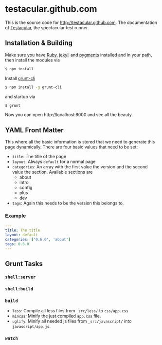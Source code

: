 # testacular.github.com

This is the source code for http://testacular.github.com. The documentation of 
[Testacular], the spectacular test runner.

## Installation & Building

Make sure you have [Ruby], [jekyll] and [pygments] installed and in
your path, then install the modules via

```bash
$ npm install
```
Install [grunt-cli]
```bash
$ npm install -g grunt-cli
```
and startup via
```bash
$ grunt
```
Now you can open http://localhost:8000 and see all the beauty.


## YAML Front Matter

This where all the basic information is stored that we need to
generate this page dynamically. There are four basic values that need
to be set:

* `title`: The title of the page
* `layout`: Always `default` for a normal page
* `categories`: An array with the first value the version and the
  second value the section. Available sections are 
    * about
    * intro
    * config
    * plus
    * dev
* `tags`: Again this needs to be the version this belongs to.

### Example
```yaml
---
title: The title
layout: default
categories: ['0.6.0', 'about']
tags: 0.6.0
---
```



## Grunt Tasks

### `shell:server`

### `shell:build`

### `build`
* `less`: Compile all less files from `_src/less/` to `css/app.css`
* `mincss`: Minify the just compiled `app.css` file.
* `uglify`: Minify all needed js files from `_src/javascript/` into
  `javascript/app.js`.

### `watch`


[Ruby]: http://www.ruby-lang.org/en/
[jekyll]: https://github.com/mojombo/jekyll
[pygments]: http://pygments.org/
[grunt-cli]: http://github.com/gruntjs/grunt-cli
[Testacular]: https://github.com/testacular/testacular
[docs]: https://github.com/testacular/testacular/tree/master/docs
